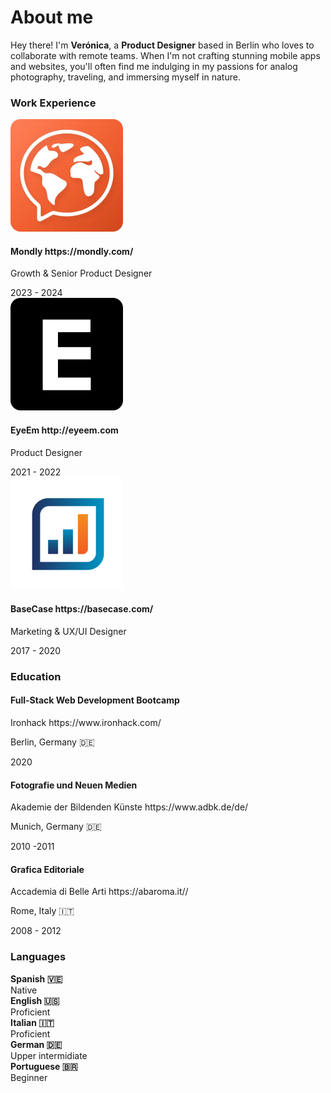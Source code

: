 # About me

Hey there! I'm **Verónica**, a **Product Designer** based in Berlin who loves to collaborate with remote teams. When I'm not crafting stunning mobile apps and websites, you'll often find me indulging in my passions for analog photography, traveling, and immersing myself in nature.

### Work Experience

<div class="card-background flex-grid">
    <div class="card-icon-and-description">
        <div class="card-icon">
            <img src="images/work-mondly.svg">
        </div>
        <div class="card-description">
            <h4 class="card-title">Mondly https://mondly.com/</h4>
            <p class="card-paragraph">Growth & Senior Product Designer</p>
        </div>
    </div>
    <div class="card-year">
        2023 - 2024
    </div>
</div>

<div class="card-background flex-grid">
    <div class="card-icon-and-description">
        <div class="card-icon">
            <img src="images/work-eyeem.svg">
        </div>
        <div class="card-description">
            <h4 class="card-title">EyeEm http://eyeem.com</h4>
            <p class="card-paragraph">Product Designer</p>
        </div>
    </div>
    <div class="card-year">
        2021 - 2022
    </div>
</div>

<div class="card-background flex-grid">
    <div class="card-icon-and-description">
        <div class="card-icon">
            <img src="images/work-basecase.svg">
        </div>
        <div class="card-description">
            <h4 class="card-title">BaseCase https://basecase.com/</h4>
            <p class="card-paragraph">Marketing & UX/UI Designer</p>
        </div>
    </div>
    <div class="card-year">
        2017 - 2020
    </div>
</div>

### Education

<div class="card-background flex-grid">
    <div class="card-description">
        <h4 class="card-title">Full-Stack Web Development Bootcamp</h4>
        <p class="card-paragraph">Ironhack https://www.ironhack.com/</p>
        <p class="card-paragraph"> Berlin, Germany 🇩🇪</p>
    </div>
    <div class="card-year">
        2020
    </div>
</div>

<div class="card-background flex-grid">
    <div class="card-description">
        <h4 class="card-title">Fotografie und Neuen Medien</h4>
        <p class="card-paragraph">Akademie der Bildenden Künste https://www.adbk.de/de/</p>
        <p class="card-paragraph">Munich, Germany 🇩🇪</p>
    </div>
    <div class="card-year">
        2010 -2011
    </div>
</div>

<div class="card-background flex-grid">
    <div class="card-description">
        <h4 class="card-title">Grafica Editoriale</h4>
        <p class="card-paragraph">Accademia di Belle Arti https://abaroma.it//</p>
        <p class="card-paragraph">Rome, Italy 🇮🇹</p>
    </div>
    <div class="card-year">
        2008 - 2012
    </div>
</div>

### Languages

<div class="card-background flex-grid">
    <div class="card-description">
        <strong>Spanish 🇻🇪</strong>
    </div>
    <div class="card-year">
        Native
    </div>
</div>

<div class="card-background flex-grid">
    <div class="card-description">
        <strong>English 🇺🇸</strong>
    </div>
    <div class="card-year">
        Proficient
    </div>
</div>

<div class="card-background flex-grid">
    <div class="card-description">
        <strong>Italian 🇮🇹</strong>
    </div>
    <div class="card-year">
        Proficient
    </div>
</div>

<div class="card-background flex-grid">
    <div class="card-description">
        <strong>German 🇩🇪</strong>
    </div>
    <div class="card-year">
        Upper intermidiate
    </div>
</div>

<div class="card-background flex-grid">
    <div class="card-description">
        <strong>Portuguese 🇧🇷</strong>
    </div>
    <div class="card-year">
        Beginner
    </div>
</div>

